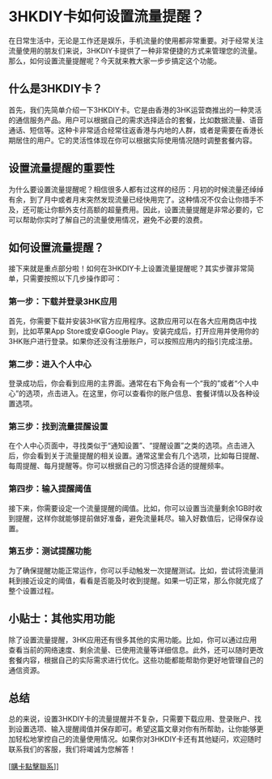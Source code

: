 # 3HKDIY卡如何设置流量提醒？

在日常生活中，无论是工作还是娱乐，手机流量的使用都非常重要。对于经常关注流量使用的朋友们来说，3HKDIY卡提供了一种非常便捷的方式来管理您的流量。那么，如何设置流量提醒呢？今天就来教大家一步步搞定这个功能。

## 什么是3HKDIY卡？

首先，我们先简单介绍一下3HKDIY卡。它是由香港的3HK运营商推出的一种灵活的通信服务产品。用户可以根据自己的需求选择适合的套餐，比如数据流量、语音通话、短信等。这种卡非常适合经常往返香港与内地的人群，或者是需要在香港长期居住的用户。它的灵活性体现在你可以根据实际使用情况随时调整套餐内容。

## 设置流量提醒的重要性

为什么要设置流量提醒呢？相信很多人都有过这样的经历：月初的时候流量还绰绰有余，到了月中或者月末突然发现流量已经快用完了。这种情况不仅会让你措手不及，还可能让你额外支付高额的超量费用。因此，设置流量提醒是非常必要的，它可以帮助你实时了解自己的流量使用情况，避免不必要的浪费。

## 如何设置流量提醒？

接下来就是重点部分啦！如何在3HKDIY卡上设置流量提醒呢？其实步骤非常简单，只需要按照以下几步操作即可：

### 第一步：下载并登录3HK应用

首先，你需要下载并安装3HK官方应用程序。这款应用可以在各大应用商店中找到，比如苹果App Store或安卓Google Play。安装完成后，打开应用并使用你的3HK账户进行登录。如果你还没有注册账户，可以按照应用内的指引完成注册。

### 第二步：进入个人中心

登录成功后，你会看到应用的主界面。通常在右下角会有一个“我的”或者“个人中心”的选项，点击进入。在这里，你可以查看你的账户信息、套餐详情以及各种设置选项。

### 第三步：找到流量提醒设置

在个人中心页面中，寻找类似于“通知设置”、“提醒设置”之类的选项。点击进入后，你会看到关于流量提醒的相关设置。通常这里会有几个选项，比如每日提醒、每周提醒、每月提醒等。你可以根据自己的习惯选择合适的提醒频率。

### 第四步：输入提醒阈值

接下来，你需要设定一个流量提醒的阈值。比如，你可以设置当流量剩余1GB时收到提醒，这样你就能够提前做好准备，避免流量耗尽。输入好数值后，记得保存设置。

### 第五步：测试提醒功能

为了确保提醒功能正常运作，你可以手动触发一次提醒测试。比如，尝试将流量消耗到接近设定的阈值，看看是否能及时收到提醒。如果一切正常，那么你就完成了整个设置过程。

## 小贴士：其他实用功能

除了设置流量提醒，3HK应用还有很多其他的实用功能。比如，你可以通过应用查看当前的网络速度、剩余流量、已使用流量等详细信息。此外，还可以随时更改套餐内容，根据自己的实际需求进行优化。这些功能都能帮助你更好地管理自己的通信资源。

## 总结

总的来说，设置3HKDIY卡的流量提醒并不复杂，只需要下载应用、登录账户、找到设置选项、输入提醒阈值并保存即可。希望这篇文章对你有所帮助，让你能够更加轻松地掌控自己的流量使用情况。如果你对3HKDIY卡还有其他疑问，欢迎随时联系我们的客服，我们将竭诚为您解答！

[[購卡點擊聯系](https://t.me/s/esim1088)]]